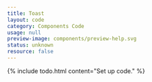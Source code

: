 ```yaml
---
title: Toast
layout: code
category: Components Code
usage: null
preview-image: components/preview-help.svg
status: unknown
resource: false
---
```


{% include todo.html content="Set up code." %}
